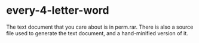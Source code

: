 # every-4-letter-word
The text document that you care about is in perm.rar.
There is also a source file used to generate the text document, and a hand-minified version of it.
